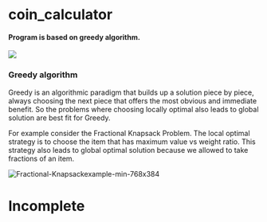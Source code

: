 # coin_calculator
#### Program is based on greedy algorithm.
![](https://media.giphy.com/media/l3nWgQiM13T4Ck31S/giphy.gif)

### Greedy algorithm
Greedy is an algorithmic paradigm that builds up a solution piece by piece, always choosing the next piece that offers the most obvious and immediate benefit. So the problems where choosing locally optimal also leads to global solution are best fit for Greedy.

For example consider the Fractional Knapsack Problem. The local optimal strategy is to choose the item that has maximum value vs weight ratio. This strategy also leads to global optimal solution because we allowed to take fractions of an item.

![Fractional-Knapsackexample-min-768x384](https://www.geeksforgeeks.org/wp-content/uploads/Fractional-Knapsackexample-min-768x384.png)


# Incomplete

